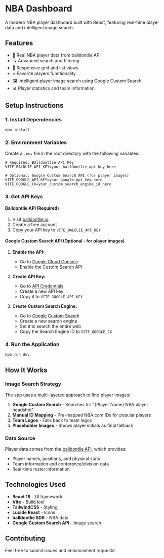 # NBA Dashboard

A modern NBA player dashboard built with React, featuring real-time player data and intelligent image search.

## Features

- 🏀 Real NBA player data from balldontlie API
- 🔍 Advanced search and filtering
- 📱 Responsive grid and list views
- ⭐ Favorite players functionality
- 🖼️ Intelligent player image search using Google Custom Search
- 📊 Player statistics and team information

## Setup Instructions

### 1. Install Dependencies

```bash
npm install
```

### 2. Environment Variables

Create a `.env` file in the root directory with the following variables:

```env
# Required: Balldontlie API Key
VITE_BALDLIE_API_KEY=your_balldontlie_api_key_here

# Optional: Google Custom Search API (for player images)
VITE_GOOGLE_API_KEY=your_google_api_key_here
VITE_GOOGLE_CX=your_custom_search_engine_id_here
```

### 3. Get API Keys

#### Balldontlie API (Required)

1. Visit [balldontlie.io](https://balldontlie.io/)
2. Create a free account
3. Copy your API key to `VITE_BALDLIE_API_KEY`

#### Google Custom Search API (Optional - for player images)

1. **Enable the API:**

   - Go to [Google Cloud Console](https://console.cloud.google.com/apis/library/customsearch.googleapis.com)
   - Enable the Custom Search API

2. **Create API Key:**

   - Go to [API Credentials](https://console.cloud.google.com/apis/credentials)
   - Create a new API key
   - Copy it to `VITE_GOOGLE_API_KEY`

3. **Create Custom Search Engine:**
   - Go to [Google Custom Search](https://cse.google.com/cse/)
   - Create a new search engine
   - Set it to search the entire web
   - Copy the Search Engine ID to `VITE_GOOGLE_CX`

### 4. Run the Application

```bash
npm run dev
```

## How It Works

### Image Search Strategy

The app uses a multi-layered approach to find player images:

1. **Google Custom Search** - Searches for "{Player Name} NBA player headshot"
2. **Manual ID Mapping** - Pre-mapped NBA.com IDs for popular players
3. **Team Logos** - Falls back to team logos
4. **Placeholder Images** - Shows player initials as final fallback

### Data Source

Player data comes from the [balldontlie API](https://balldontlie.io/), which provides:

- Player names, positions, and physical stats
- Team information and conference/division data
- Real-time roster information

## Technologies Used

- **React 18** - UI framework
- **Vite** - Build tool
- **TailwindCSS** - Styling
- **Lucide React** - Icons
- **balldontlie SDK** - NBA data
- **Google Custom Search API** - Image search

## Contributing

Feel free to submit issues and enhancement requests!

